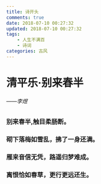 ```yaml
---
title: 诗开头
comments: true
date: 2018-07-10 00:27:32
updated: 2018-07-10 00:27:32
tags: 
    - 人生不满百 
    - 诗词
categories: 古风
---
```

# 清平乐·别来春半
###### ——李煜

### 别来春半,触目柔肠断。
### 砌下落梅如雪乱，拂了一身还满。
### 雁来音信无凭，路遥归梦难成。
### 离恨恰如春草，更行更远还生。

